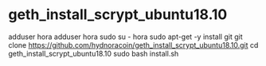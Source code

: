 # geth_install_scrypt_ubuntu18.10

adduser hora
adduser hora sudo
su - hora
sudo apt-get -y install git
git clone   https://github.com/hydnoracoin/geth_install_scrypt_ubuntu18.10.git
cd geth_install_scrypt_ubuntu18.10
sudo bash install.sh
